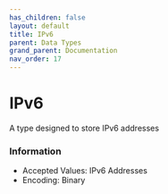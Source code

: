 ```yaml
---
has_children: false
layout: default
title: IPv6
parent: Data Types
grand_parent: Documentation
nav_order: 17
---
```


# IPv6
A type designed to store IPv6 addresses

### Information
- Accepted Values: IPv6 Addresses
- Encoding: Binary
